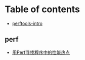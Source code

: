# Table of contents

* [perftools-intro](README.md)

## perf

* [用Perf寻找程序中的性能热点](perf/perf-hotspot-1.md)

